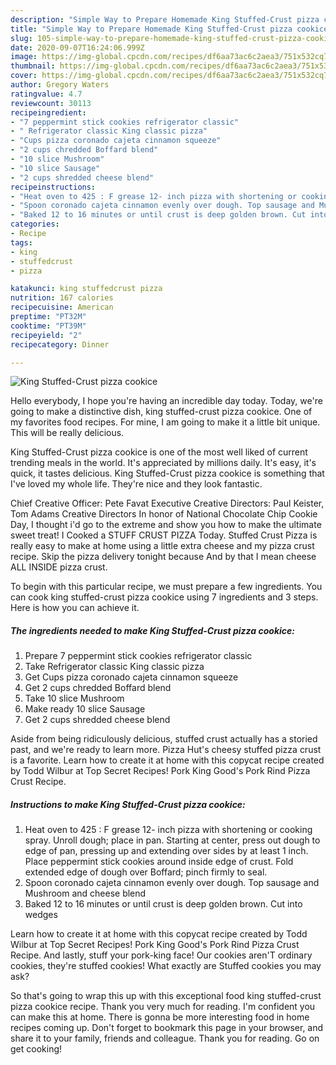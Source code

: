 ```yaml
---
description: "Simple Way to Prepare Homemade King Stuffed-Crust pizza cookice"
title: "Simple Way to Prepare Homemade King Stuffed-Crust pizza cookice"
slug: 105-simple-way-to-prepare-homemade-king-stuffed-crust-pizza-cookice
date: 2020-09-07T16:24:06.999Z
image: https://img-global.cpcdn.com/recipes/df6aa73ac6c2aea3/751x532cq70/king-stuffed-crust-pizza-cookice-recipe-main-photo.jpg
thumbnail: https://img-global.cpcdn.com/recipes/df6aa73ac6c2aea3/751x532cq70/king-stuffed-crust-pizza-cookice-recipe-main-photo.jpg
cover: https://img-global.cpcdn.com/recipes/df6aa73ac6c2aea3/751x532cq70/king-stuffed-crust-pizza-cookice-recipe-main-photo.jpg
author: Gregory Waters
ratingvalue: 4.7
reviewcount: 30113
recipeingredient:
- "7 peppermint stick cookies refrigerator classic"
- " Refrigerator classic King classic pizza"
- "Cups pizza coronado cajeta cinnamon squeeze"
- "2 cups chredded Boffard blend"
- "10 slice Mushroom"
- "10 slice Sausage"
- "2 cups shredded cheese blend"
recipeinstructions:
- "Heat oven to 425 : F grease 12- inch pizza with shortening or cooking spray. Unroll dough; place in pan. Starting at center, press out dough to edge of pan, pressing up and extending over sides by at least 1 inch. Place peppermint stick cookies around inside edge of crust. Fold extended edge of dough over Boffard; pinch firmly to seal."
- "Spoon coronado cajeta cinnamon evenly over dough. Top sausage and Mushroom and cheese blend"
- "Baked 12 to 16 minutes or until crust is deep golden brown. Cut into wedges"
categories:
- Recipe
tags:
- king
- stuffedcrust
- pizza

katakunci: king stuffedcrust pizza 
nutrition: 167 calories
recipecuisine: American
preptime: "PT32M"
cooktime: "PT39M"
recipeyield: "2"
recipecategory: Dinner

---
```



![King Stuffed-Crust pizza cookice](https://img-global.cpcdn.com/recipes/df6aa73ac6c2aea3/751x532cq70/king-stuffed-crust-pizza-cookice-recipe-main-photo.jpg)

Hello everybody, I hope you're having an incredible day today. Today, we're going to make a distinctive dish, king stuffed-crust pizza cookice. One of my favorites food recipes. For mine, I am going to make it a little bit unique. This will be really delicious.

King Stuffed-Crust pizza cookice is one of the most well liked of current trending meals in the world. It's appreciated by millions daily. It's easy, it's quick, it tastes delicious. King Stuffed-Crust pizza cookice is something that I've loved my whole life. They're nice and they look fantastic.

Chief Creative Officer: Pete Favat Executive Creative Directors: Paul Keister, Tom Adams Creative Directors In honor of National Chocolate Chip Cookie Day, I thought i&#39;d go to the extreme and show you how to make the ultimate sweet treat! I Cooked a STUFF CRUST PIZZA Today. Stuffed Crust Pizza is really easy to make at home using a little extra cheese and my pizza crust recipe. Skip the pizza delivery tonight because And by that I mean cheese ALL INSIDE pizza crust.


To begin with this particular recipe, we must prepare a few ingredients. You can cook king stuffed-crust pizza cookice using 7 ingredients and 3 steps. Here is how you can achieve it.

<!--inarticleads1-->

##### The ingredients needed to make King Stuffed-Crust pizza cookice:

1. Prepare 7 peppermint stick cookies refrigerator classic
1. Take  Refrigerator classic King classic pizza
1. Get Cups pizza coronado cajeta cinnamon squeeze
1. Get 2 cups chredded Boffard blend
1. Take 10 slice Mushroom
1. Make ready 10 slice Sausage
1. Get 2 cups shredded cheese blend


Aside from being ridiculously delicious, stuffed crust actually has a storied past, and we&#39;re ready to learn more. Pizza Hut&#39;s cheesy stuffed pizza crust is a favorite. Learn how to create it at home with this copycat recipe created by Todd Wilbur at Top Secret Recipes! Pork King Good&#39;s Pork Rind Pizza Crust Recipe. 

<!--inarticleads2-->

##### Instructions to make King Stuffed-Crust pizza cookice:

1. Heat oven to 425 : F grease 12- inch pizza with shortening or cooking spray. Unroll dough; place in pan. Starting at center, press out dough to edge of pan, pressing up and extending over sides by at least 1 inch. Place peppermint stick cookies around inside edge of crust. Fold extended edge of dough over Boffard; pinch firmly to seal.
1. Spoon coronado cajeta cinnamon evenly over dough. Top sausage and Mushroom and cheese blend
1. Baked 12 to 16 minutes or until crust is deep golden brown. Cut into wedges


Learn how to create it at home with this copycat recipe created by Todd Wilbur at Top Secret Recipes! Pork King Good&#39;s Pork Rind Pizza Crust Recipe. And lastly, stuff your pork-king face! Our cookies aren&#39;T ordinary cookies, they&#39;re stuffed cookies! What exactly are Stuffed cookies you may ask? 

So that's going to wrap this up with this exceptional food king stuffed-crust pizza cookice recipe. Thank you very much for reading. I'm confident you can make this at home. There is gonna be more interesting food in home recipes coming up. Don't forget to bookmark this page in your browser, and share it to your family, friends and colleague. Thank you for reading. Go on get cooking!
